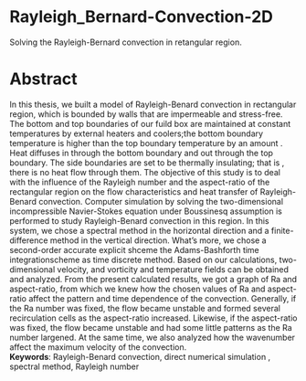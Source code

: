 # Rayleigh_Bernard-Convection-2D

Solving the Rayleigh-Bernard convection in retangular region.

#                                                       Abstract
In this thesis, we built a model of Rayleigh-Benard convection in rectangular region, which is bounded by walls that are impermeable and stress-free. The bottom and top boundaries of our fuild box are maintained at constant temperatures by external heaters and coolers;the bottom boundary temperature is higher than the top boundary temperature by an amount  . Heat diffuses in through the bottom boundary and out through the top boundary. The side boundaries are set to be thermally insulating; that is , there is no heat flow through them. 
The objective of this study is to deal with the influence of the Rayleigh number and the aspect-ratio of the rectangular region on the flow characteristics and heat transfer of Rayleigh-Benard convection. Computer simulation by solving the two-dimensional incompressible Navier-Stokes equation under Boussinesq assumption is performed to study Rayleigh-Benard convection in this region. In this system, we chose a spectral method in the horizontal direction and a finite-difference method in the vertical direction. What’s more, we chose a second-order accurate explicit shceme the Adams-Bashforth time integrationscheme as time discrete method. 
Based on our calculations, two-dimensional velocity, and vorticity and temperature fields can be obtained and analyzed. From the present calculated results, we got a graph of Ra and aspect-ratio, from which we knew how the chosen values of Ra and aspect-ratio affect the pattern and time dependence of the convection. Generally, if the Ra number was fixed, the flow became unstable and formed several recirculation cells as the aspect-ratio increased. Likewise, if the aspect-ratio was fixed, the flow became unstable and had some little patterns as the Ra number largened. At the same time, we also analyzed how the wavenumber affect the maximum velocity of the convection.    
**Keywords**: Rayleigh-Benard convection, direct numerical simulation , spectral method, Rayleigh number
